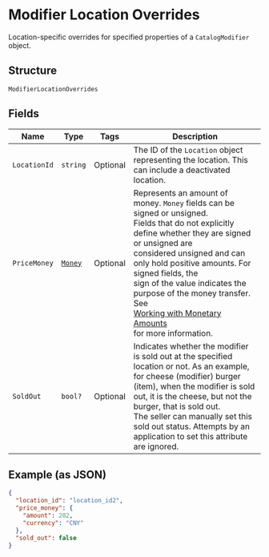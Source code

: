 
# Modifier Location Overrides

Location-specific overrides for specified properties of a `CatalogModifier` object.

## Structure

`ModifierLocationOverrides`

## Fields

| Name | Type | Tags | Description |
|  --- | --- | --- | --- |
| `LocationId` | `string` | Optional | The ID of the `Location` object representing the location. This can include a deactivated location. |
| `PriceMoney` | [`Money`](../../doc/models/money.md) | Optional | Represents an amount of money. `Money` fields can be signed or unsigned.<br>Fields that do not explicitly define whether they are signed or unsigned are<br>considered unsigned and can only hold positive amounts. For signed fields, the<br>sign of the value indicates the purpose of the money transfer. See<br>[Working with Monetary Amounts](https://developer.squareup.com/docs/build-basics/working-with-monetary-amounts)<br>for more information. |
| `SoldOut` | `bool?` | Optional | Indicates whether the modifier is sold out at the specified location or not. As an example, for cheese (modifier) burger (item), when the modifier is sold out, it is the cheese, but not the burger, that is sold out.<br>The seller can manually set this sold out status. Attempts by an application to set this attribute are ignored. |

## Example (as JSON)

```json
{
  "location_id": "location_id2",
  "price_money": {
    "amount": 202,
    "currency": "CNY"
  },
  "sold_out": false
}
```


